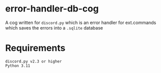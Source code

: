 # error-handler-db-cog

A cog written for `discord.py` which is an error handler for ext.commands which saves the errors into a `.sqlite` database


# Requirements

```
discord.py v2.3 or higher
Python 3.11
```